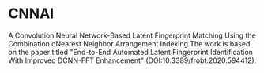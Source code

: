 # CNNAI
A Convolution Neural Network-Based Latent Fingerprint Matching Using the Combination oNearest Neighbor Arrangement Indexing
The work is based on the paper titled "End-to-End Automated Latent Fingerprint Identification With Improved DCNN-FFT Enhancement"
(DOI:10.3389/frobt.2020.594412). 

